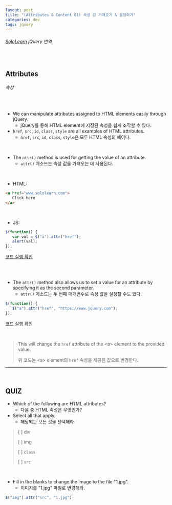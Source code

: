 ```yaml
---
layout: post
title: "(Attributes & Content 01) 속성 값 가져오기 & 설정하기"
categories: dev
tags: jquery
---
```


###### [SoloLearn](https://www.sololearn.com/) jQuery 번역

<br>

## Attributes

###### 속성

<br>

- We can manipulate attributes assigned to HTML elements easily through jQuery.
  - jQuery를 통해 HTML element에 지정된 속성을 쉽게 조작할 수 있다.
- `href`, `src`, `id`, `class`, `style` are all examples of HTML attributes.
  - `href`, `src`, `id`, `class`, `style`은 모두 HTML 속성의 예이다.

<br>

- The `attr()` method is used for getting the value of an attribute.
  - `attr()` 메소드는 속성 값을 가져오는 데 사용된다.

<br>

- HTML:

```html
<a href="www.sololearn.com">
   Click here
</a>
```

<br>

- JS:

```js
$(function() {
   var val = $("a").attr("href");
   alert(val);
});
```

[코드 실행 확인](https://code.sololearn.com/1104/#js)

<br>

<br>

- The `attr()` method also allows us to set a value for an attribute by specifying it as the second parameter.
  - `attr()` 메소드는 두 번째 매개변수로 속성 값을 설정할 수도 있다.

```js
$(function() {
   $("a").attr("href", "https://www.jquery.com");
});
```

[코드 실행 확인](https://code.sololearn.com/1105/#js)

<br>

> This will change the `href` attribute of the \<a> element to the provided value.
>
> 위 코드는 \<a> element의 `href` 속성을 제공된 값으로 변경한다.

------

<br>

## QUIZ

- Which of the following are HTML attributes?
  - 다음 중 HTML 속성은 무엇인가?
- Select all that apply.
  - 해당되는 모든 것을 선택해라.

> [ ] div
>
> [ ] img
>
> [ ] `class`
>
> [ ] `src`

<br>

- Fill in the blanks to change the image to the file "1.jpg".
  - 이미지를 "1.jpg" 파일로 변경해라.

```js
$("img").attr("src", "1.jpg");
```

<br>